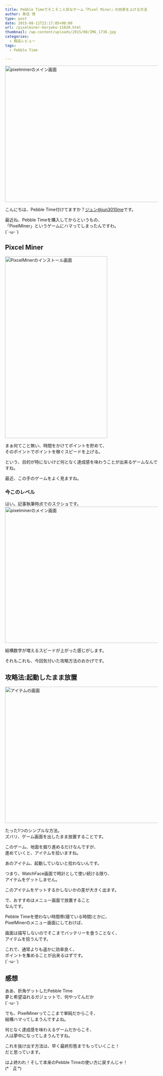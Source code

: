 ```yaml
---
title: Pebble Timeでそこそこ人気なゲーム「Pixel Miner」の効率を上げる方法
author: 魚住 惇
type: post
date: 2015-08-11T22:17:05+00:00
url: /pixelminer-koryaku-11020.html
thumbnail: /wp-content/uploads/2015/08/IMG_1738.jpg
categories:
  - 商品レビュー
tags:
  - Pebble Time

---
```

<img decoding="async" loading="lazy" src="/wp-content/uploads/2015/08/IMG_1738.jpg" alt="pixelminerのメイン画面" title="IMG_1738.JPG" border="0" width="600" height="450" /><!--more-->

こんにちは、Pebble Time付けてますか？[ジュン@jun3010me][1]です。

最近ね、Pebble Timeを購入してからというもの、  
「PixelMiner」というゲームにハマってしまったんですわ。  
(´･ω･\`)

## Pixcel Miner

<img decoding="async" loading="lazy" src="/wp-content/uploads/2015/08/IMG_1741.png" alt="PixcelMinerのインストール画面" title="IMG_1741.PNG" border="0" width="337" height="600" /> 

まぁ何てこと無い、時間をかけてポイントを貯めて、  
そのポイントでポイントを稼ぐスピードを上げる。

という、<span class="b">目的が特にないけど何となく達成感を味わうことが出来る</span>ゲームなんですね。

最近、この手のゲームをよく見ますね。

### 今このレベル

はい。記事執筆時点でのスクショです。  
<img decoding="async" loading="lazy" src="/wp-content/uploads/2015/08/IMG_1738.jpg" alt="pixelminerのメイン画面" title="IMG_1738.JPG" border="0" width="600" height="450" />  
  
結構数字が増えるスピードが上がった感じがします。

それもこれも、今回気付いた攻略方法のおかげです。

## 攻略法:起動したまま放置

<img decoding="async" loading="lazy" src="/wp-content/uploads/2015/08/IMG_1740.jpg" alt="アイテムの画面" title="IMG_1740.JPG" border="0" width="600" height="450" /> 

たった1つのシンプルな方法。  
ズバリ、<span class="futoaka">ゲーム画面を出したまま放置</span>することです。

このゲーム、地面を掘り進めるだけなんですが、  
進めていくと、アイテムを拾いますね。

あのアイテム、<span class="b">起動していないと拾わない</span>んです。

つまり、WatchFace画面で時計として使い続ける限り、  
アイテムをゲットしません。

このアイテムをゲットするかしないかの差が大きく出ます。

で、<span class="futoaka">おすすめはメニュー画面で放置すること</span>  
なんです。

Pebble Timeを使わない時間帯(寝ている時間)とかに、  
PixelMinerのメニュー画面にしておけば、

画面は描写しないのでそこまでバッテリーを食うことなく、  
アイテムを拾うんです。

これで、通常よりも遥かに効率良く、  
ポイントを集めることが出来るはずです。  
(\`･ω･´)

## 感想

ああ、折角ゲットしたPebble Time  
夢と希望溢れるガジェットで、何やってんだか  
(´･ω･\`)

でも、PixelMinerってここまで単純だからこそ、  
結構ハマってしまうんですよね。

<span class="b">何となく達成感を味わえるゲーム</span>だからこそ、  
人は夢中になってしまうんですね。

これを抜け出す方法は、早く最終形態までもっていくこと！  
だと思っています。

はよ終われ！そして本来のPebble Timeの使い方に戻すんじゃ！  
(\*｀Д´\*)

 [1]: https://twitter.com/jun3010me